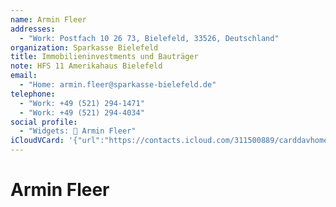 ```yaml
---
name: Armin Fleer
addresses:
  - "Work: Postfach 10 26 73, Bielefeld, 33526, Deutschland"
organization: Sparkasse Bielefeld
title: Immobilieninvestments und Bauträger
note: HFS 11 Amerikahaus Bielefeld
email:
  - "Home: armin.fleer@sparkasse-bielefeld.de"
telephone:
  - "Work: +49 (521) 294-1471"
  - "Work: +49 (521) 294-4034"
social profile:
  - "Widgets: 🔄 Armin Fleer"
iCloudVCard: '{"url":"https://contacts.icloud.com/311500889/carddavhome/card/YWM2ODFkZGItZTdiNS00ZGRjLTg1NTMtMDk3ZDE0NTczY2Fk.vcf","etag":"\"kmfhe7sp\"","data":"BEGIN:VCARD\r\nVERSION:3.0\r\nFN:\r\nN:Fleer;Armin;;;\r\nUID:ac681ddb-e7b5-4ddc-8553-097d14573cad\r\nADR;TYPE=WORK:;;Postfach 10 26 73;Bielefeld;;33526;Deutschland;\r\nPRODID:ez-vcard 0.9.13-fc\r\nREV:2025-04-03T22:10:32Z\r\nORG:Sparkasse Bielefeld;\r\nTITLE:Immobilieninvestments und Bauträger\r\nNOTE:HFS 11 Amerikahaus Bielefeld\r\nEMAIL;TYPE=HOME:armin.fleer@sparkasse-bielefeld.de\r\nTEL;TYPE=WORK:+49 (521) 294-1471\r\nTEL;TYPE=WORK:+49 (521) 294-4034\r\nX-SOCIALPROFILE;CHARSET=UTF-8;TYPE=widgets:🔄 Armin Fleer\r\nEND:VCARD"}'
---
```

# Armin Fleer